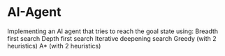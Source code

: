 # AI-Agent

Implementing an AI agent that tries to reach the goal state using:
      Breadth first search
      Depth first search
      Iterative deepening search
      Greedy (with 2 heuristics)
      A* (with 2 heuristics)
